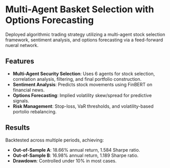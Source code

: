 # Multi-Agent Basket Selection with Options Forecasting

Deployed algorithmic trading strategy utilizing a multi-agent stock selection framework, sentiment analysis, and options forecasting via a feed-forward nueral network.

## Features

- **Multi-Agent Security Selection**: Uses 6 agents for stock selection, correlation analysis, filtering, and final portfolio construction.
- **Sentiment Analysis**: Predicts stock movements using FinBERT on financial news.
- **Options Forecasting**: Implied volatility skew/spread for predictive signals.
- **Risk Management**:  Stop-loss, VaR thresholds, and volatility-based portolio rebalancing.

## Results

Backtested across multiple periods, achieving:
- **Out-of-Sample A**: 18.66% annual return, 1.584 Sharpe ratio.
- **Out-of-Sample B**: 16.98% annual return, 1.189 Sharpe ratio.
- **Drawdown**: Controlled under 10% in most cases.